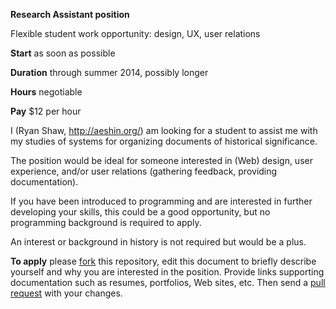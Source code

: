 **Research Assistant position**

Flexible student work opportunity: design, UX, user relations

**Start** as soon as possible

**Duration** through summer 2014, possibly longer

**Hours** negotiable

**Pay** $12 per hour

I (Ryan Shaw, <http://aeshin.org/>) am looking for a student to assist me with my studies of systems for organizing documents of historical significance. 

The position would be ideal for someone interested in (Web) design, user experience, and/or user relations (gathering feedback, providing documentation). 

If you have been introduced to programming and are interested in further developing your skills, this could be a good opportunity, but no programming background is required to apply.

An interest or background in history is not required but would be a plus.

**To apply** please [fork](https://help.github.com/articles/fork-a-repo) this repository, edit this document to briefly describe yourself and why you are interested in the position. Provide links supporting documentation such as resumes, portfolios, Web sites, etc. Then send a [pull request](https://help.github.com/articles/using-pull-requests) with your changes.
